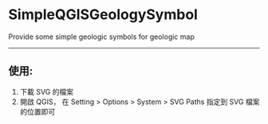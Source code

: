 # SimpleQGISGeologySymbol  
  
Provide some simple geologic symbols for geologic map  
  
---  
  
## 使用:  
1. 下載 SVG 的檔案  
1. 開啟 QGIS， 在 Setting > Options > System > SVG Paths 指定到 SVG 檔案的位置即可  
  
